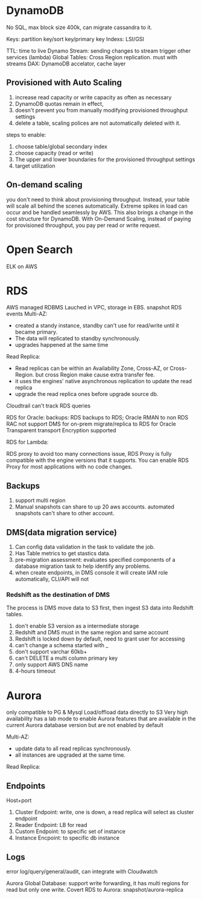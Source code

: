 # DynamoDB

No SQL, max block size 400k, can migrate cassandra to it.

Keys: partition key/sort key/primary key
Indexs: LSI/GSI

TTL: time to live
Dynamo Stream: sending changes to stream trigger other services (lambda)
Global Tables: Cross Region replication. must with streams
DAX: DynamoDB accelator, cache layer

## Provisioned with Auto Scaling

1.  increase read capacity or write capacity as often as necessary
2.  DynamoDB quotas remain in effect,
3.  doesn't prevent you from manually modifying provisioned throughput settings
4.  delete a table, scaling polices are not automatically deleted with it.

steps to enable:

1. choose table/global secondary index
2. choose capacity (read or write)
3. The upper and lower boundaries for the provisioned throughput settings
4. target utilization

## On-demand scaling

you don't need to think about provisioning throughput. Instead, your table will scale all behind the scenes automatically. Extreme spikes in load can occur and be handled seamlessly by AWS. This also brings a change in the cost structure for DynamoDB. With On-Demand Scaling, instead of paying for provisioned throughput, you pay per read or write request.

# Open Search

ELK on AWS

# RDS

AWS managed RDBMS
Lauched in VPC, storage in EBS.
snapshot
RDS events
Multi-AZ:

- created a standy instance, standby can't use for read/write until it became primary.
- The data will replicated to standby synchronously.
- upgrades happened at the same time

Read Replica:

- Read replicas can be within an Availability Zone, Cross-AZ, or Cross-Region. but cross Region make cause extra transfer fee.
- it uses the engines' native asynchronous replication to update the read replica
- upgrade the read replica ones before upgrade source db.

Cloudtrail can't track RDS queries

RDS for Oracle:
backups: RDS backups to RDS; Oracle RMAN to non RDS
RAC not support
DMS for on-prem migrate/replica to RDS for Oracle
Transparent transport Encryption supported

RDS for Lambda:

RDS proxy to avoid too many connections issue, RDS Proxy is fully compatible with the engine versions that it supports. You can enable RDS Proxy for most applications with no code changes.

## Backups

1. support multi region
2. Manual snapshots can share to up 20 aws accounts. automated snapshots can't share to other account.

## DMS(data migration service)

1. Can config data validation in the task to validate the job.
2. Has Table metrics to get stastics data.
3. pre-migration assessment: evaluates specified components of a database migration task to help identify any problems.
4. when create endpoints, in DMS console it will create IAM role automatically, CLI/API will not

### Redshift as the destination of DMS

The process is DMS move data to S3 first, then ingest S3 data into Redshift tables.

1. don't enable S3 version as a intermediate storage
2. Redshift and DMS must in the same region and same account
3. Redshift is locked down by default, need to grant user for accessing
4. can't change a schema started with \_
5. don't support varchar 60kb+
6. can't DELETE a multi column primary key
7. only support AWS DNS name
8. 4-hours timeout

# Aurora

only compatible to PG & Mysql
Load/offload data directly to S3
Very high availability
has a lab mode to enable Aurora features that are available in the current Aurora database version but are not enabled by default

Multi-AZ:

- update data to all read replicas synchronously.
- all instances are upgraded at the same time.

Read Replica:

## Endpoints

Host+port

1. Cluster Endpoint: write, one is down, a read replica will select as cluster endpoint
2. Reader Endpoint: LB for read
3. Custom Endpoint: to specific set of instance
4. Instance Encpoint: to specific db instance

## Logs

error log/query/general/audit, can integrate with Cloudwatch

Aurora Global Database: support write forwarding, it has multi regions for read but only one write.
Covert RDS to Aurora: snapshot/aurora-replica
